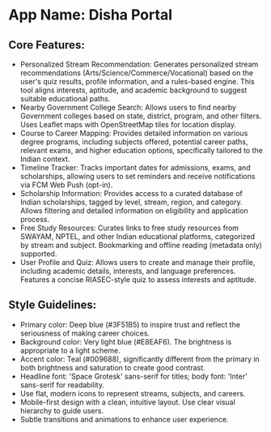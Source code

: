 # **App Name**: Disha Portal

## Core Features:

- Personalized Stream Recommendation: Generates personalized stream recommendations (Arts/Science/Commerce/Vocational) based on the user's quiz results, profile information, and a rules-based engine.  This tool aligns interests, aptitude, and academic background to suggest suitable educational paths.
- Nearby Government College Search: Allows users to find nearby Government colleges based on state, district, program, and other filters. Uses Leaflet maps with OpenStreetMap tiles for location display.
- Course to Career Mapping: Provides detailed information on various degree programs, including subjects offered, potential career paths, relevant exams, and higher education options, specifically tailored to the Indian context.
- Timeline Tracker: Tracks important dates for admissions, exams, and scholarships, allowing users to set reminders and receive notifications via FCM Web Push (opt-in).
- Scholarship Information: Provides access to a curated database of Indian scholarships, tagged by level, stream, region, and category. Allows filtering and detailed information on eligibility and application process.
- Free Study Resources: Curates links to free study resources from SWAYAM, NPTEL, and other Indian educational platforms, categorized by stream and subject. Bookmarking and offline reading (metadata only) supported.
- User Profile and Quiz: Allows users to create and manage their profile, including academic details, interests, and language preferences. Features a concise RIASEC-style quiz to assess interests and aptitude.

## Style Guidelines:

- Primary color: Deep blue (#3F51B5) to inspire trust and reflect the seriousness of making career choices.
- Background color: Very light blue (#E8EAF6). The brightness is appropriate to a light scheme.
- Accent color: Teal (#009688), significantly different from the primary in both brightness and saturation to create good contrast.
- Headline font: 'Space Grotesk' sans-serif for titles; body font: 'Inter' sans-serif for readability.
- Use flat, modern icons to represent streams, subjects, and careers.
- Mobile-first design with a clean, intuitive layout. Use clear visual hierarchy to guide users.
- Subtle transitions and animations to enhance user experience.